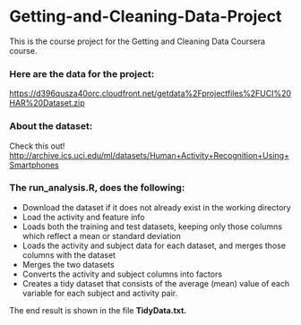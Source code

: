 # Getting-and-Cleaning-Data-Project

This is the course project for the Getting and Cleaning Data Coursera course. 

### Here are the data for the project:

https://d396qusza40orc.cloudfront.net/getdata%2Fprojectfiles%2FUCI%20HAR%20Dataset.zip

### About the dataset:
Check this out!
http://archive.ics.uci.edu/ml/datasets/Human+Activity+Recognition+Using+Smartphones

### The run_analysis.R, does the following:

* Download the dataset if it does not already exist in the working directory
* Load the activity and feature info
* Loads both the training and test datasets, keeping only those columns which reflect a mean or standard deviation
* Loads the activity and subject data for each dataset, and merges those columns with the dataset
* Merges the two datasets
* Converts the activity and subject columns into factors
* Creates a tidy dataset that consists of the average (mean) value of each variable for each subject and activity pair.

The end result is shown in the file **TidyData.txt.**
